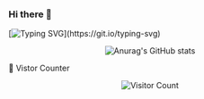### Hi there 👋

<!--
**HavenTong/HavenTong** is a ✨ _special_ ✨ repository because its `README.md` (this file) appears on your GitHub profile.

Here are some ideas to get you started:

- 🔭 I’m currently working on ...
- 🌱 I’m currently learning ...
- 👯 I’m looking to collaborate on ...
- 🤔 I’m looking for help with ...
- 💬 Ask me about ...
- 📫 How to reach me: ...
- 😄 Pronouns: ...
- ⚡ Fun fact: ...
-->

[![Typing SVG](https://readme-typing-svg.herokuapp.com?font=Brush+Script+MT&size=40&center=true&multiline=true&width=1000&height=60&lines=The+essential+thing+in+life+is+not+conquering+but+fighting+well+.)](https://git.io/typing-svg)

<div align="center"><img src="https://github-readme-stats.vercel.app/api?username=HavenTong&amp;show_icons=true&amp;theme=tokyonight" alt="Anurag's GitHub stats" /></div>



🤔 Vistor Counter

<div align="center"><img src="https://profile-counter.glitch.me/HavenTong/count.svg" alt="Visitor Count" style="zoom:100%;" /></div>